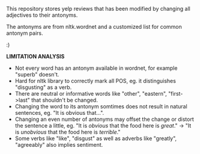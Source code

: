 This repository stores yelp reviews that has been modified by changing all adjectives to their antonyms.

The antonyms are from nltk.wordnet and a customized list for common antonym pairs.

:)

**LIMITATION ANALYSIS**
- Not every word has an antonym available in wordnet, for example "superb" doesn't.
- Hard for nltk library to correctly mark all POS, eg. it distinguishes "disgusting" as a verb.
- There are neutral or informative words like "other", "eastern", "first->last" that shouldn't be changed.
- Changing the word to its antonym somtimes does not result in natural sentences, eg. "It is obvious that...".
- Changing an even number of antonyms may offset the change or distort the sentence a little, eg. "It is _obvious_ that the food here is _great_." -> "It is _unobvious_ that the food here is _terrible_."
- Some verbs like "like", "disgust" as well as adverbs like "greatly", "agreeably" also implies sentiment.
